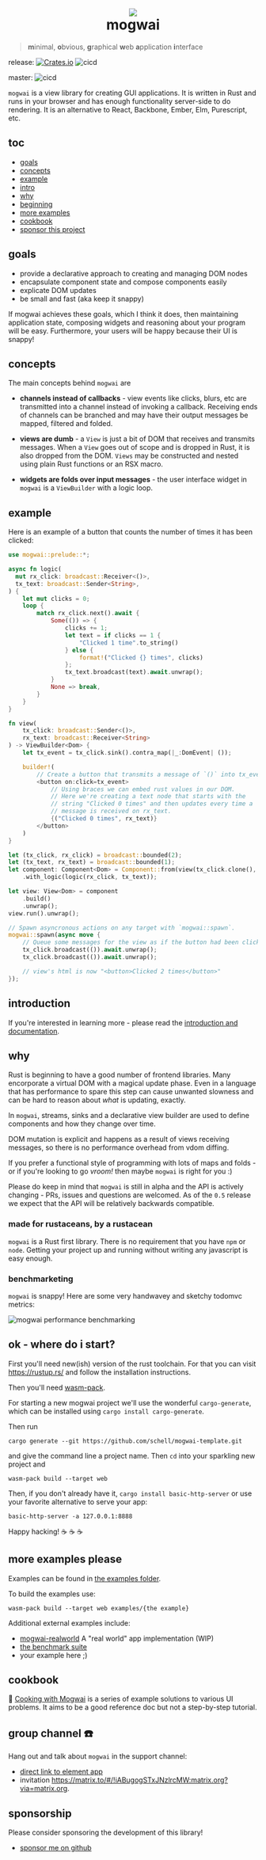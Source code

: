 <div align="center">
  <h1>
      <img src="https://raw.githubusercontent.com/schell/mogwai/master/img/gizmo.svg" />
    <br />
    mogwai
  </h1>
</div>

> **m**inimal, **o**bvious, **g**raphical **w**eb **a**pplication **i**nterface

release: [![Crates.io][ci]][cl] ![cicd](https://github.com/schell/mogwai/workflows/cicd/badge.svg?branch=release)

master: ![cicd](https://github.com/schell/mogwai/workflows/cicd/badge.svg?branch=master)

[ci]: https://img.shields.io/crates/v/mogwai.svg
[cl]: https://crates.io/crates/mogwai/

`mogwai` is a view library for creating GUI applications.
It is written in Rust and runs in your browser and has enough functionality server-side
to do rendering. It is an alternative to React, Backbone, Ember, Elm, Purescript, etc.

## toc
- [goals](#goals)
- [concepts](#concepts)
- [example](#example)
- [intro](#introduction)
- [why](#why)
- [beginning](#ok---where-do-i-start)
- [more examples](#more-examples)
- [cookbook](#cookbook)
- [sponsor this project](#sponsorship)

## goals

* provide a declarative approach to creating and managing DOM nodes
* encapsulate component state and compose components easily
* explicate DOM updates
* be small and fast (aka keep it snappy)

If mogwai achieves these goals, which I think it does, then maintaining
application state, composing widgets and reasoning about your program will be
easy. Furthermore, your users will be happy because their UI is snappy!

## concepts
The main concepts behind `mogwai` are

* **channels instead of callbacks** - view events like clicks, blurs, etc are transmitted
  into a channel instead of invoking a callback. Receiving ends of channels can be branched
  and may have their output messages be mapped, filtered and folded.

* **views are dumb** - a `View` is just a bit of DOM that receives and transmits messages.
  When a `View` goes out of scope and is dropped in Rust, it is also dropped from the DOM.
  `Views` may be constructed and nested using plain Rust functions or an RSX macro.

* **widgets are folds over input messages** - the user interface widget in `mogwai` is a
  `ViewBuilder` with a logic loop.

## example
Here is an example of a button that counts the number of times it has been clicked:

```rust
use mogwai::prelude::*;

async fn logic(
  mut rx_click: broadcast::Receiver<()>,
  tx_text: broadcast::Sender<String>,
) {
    let mut clicks = 0;
    loop {
        match rx_click.next().await {
            Some(()) => {
                clicks += 1;
                let text = if clicks == 1 {
                    "Clicked 1 time".to_string()
                } else {
                    format!("Clicked {} times", clicks)
                };
                tx_text.broadcast(text).await.unwrap();
            }
            None => break,
        }
    }
}

fn view(
    tx_click: broadcast::Sender<()>,
    rx_text: broadcast::Receiver<String>
) -> ViewBuilder<Dom> {
    let tx_event = tx_click.sink().contra_map(|_:DomEvent| ());

    builder!(
        // Create a button that transmits a message of `()` into tx_event on click.
        <button on:click=tx_event>
            // Using braces we can embed rust values in our DOM.
            // Here we're creating a text node that starts with the
            // string "Clicked 0 times" and then updates every time a
            // message is received on rx_text.
            {("Clicked 0 times", rx_text)}
        </button>
    )
}

let (tx_click, rx_click) = broadcast::bounded(2);
let (tx_text, rx_text) = broadcast::bounded(1);
let component: Component<Dom> = Component::from(view(tx_click.clone(), rx_text))
    .with_logic(logic(rx_click, tx_text));

let view: View<Dom> = component
    .build()
    .unwrap();
view.run().unwrap();

// Spawn asyncronous actions on any target with `mogwai::spawn`.
mogwai::spawn(async move {
    // Queue some messages for the view as if the button had been clicked:
    tx_click.broadcast(()).await.unwrap();
    tx_click.broadcast(()).await.unwrap();

    // view's html is now "<button>Clicked 2 times</button>"
});
```

## introduction
If you're interested in learning more - please read the [introduction and
documentation](https://docs.rs/mogwai/).

## why
Rust is beginning to have a good number of frontend libraries. Many
encorporate a virtual DOM with a magical update phase. Even in a language that
has performance to spare this step can cause unwanted slowness and can be hard to
reason about _what_ is updating, exactly.

In `mogwai`, streams, sinks and a declarative view builder are used to
define components and how they change over time.

DOM mutation is explicit and happens as a result of views receiving messages, so there is no performance overhead from vdom diffing.

If you prefer a functional style of programming with lots of maps and folds - or if you're looking to go _vroom!_ then maybe `mogwai` is right for you :)

Please do keep in mind that `mogwai` is still in alpha and the API is actively
changing - PRs, issues and questions are welcomed. As of the `0.5` release we
expect that the API will be relatively backwards compatible.

### made for rustaceans, by a rustacean
`mogwai` is a Rust first library. There is no requirement that you have `npm` or
`node`. Getting your project up and running without writing any javascript is easy
enough.

### benchmarketing
`mogwai` is snappy! Here are some very handwavey and sketchy todomvc metrics:

![mogwai performance benchmarking](img/perf.png)

## ok - where do i start?
First you'll need new(ish) version of the rust toolchain. For that you can visit
https://rustup.rs/ and follow the installation instructions.

Then you'll need [wasm-pack](https://rustwasm.github.io/wasm-pack/installer/).

For starting a new mogwai project we'll use the wonderful `cargo-generate`, which
can be installed using `cargo install cargo-generate`.

Then run
```shell
cargo generate --git https://github.com/schell/mogwai-template.git
```
and give the command line a project name. Then `cd` into your sparkling new
project and
```shell
wasm-pack build --target web
```
Then, if you don't already have it, `cargo install basic-http-server` or use your
favorite alternative to serve your app:
```shell
basic-http-server -a 127.0.0.1:8888
```
Happy hacking! :coffee: :coffee: :coffee:

## more examples please
Examples can be found in [the examples folder](https://github.com/schell/mogwai/blob/master/examples/).

To build the examples use:
```shell
wasm-pack build --target web examples/{the example}
```

Additional external examples include:
- [mogwai-realworld](https://github.com/schell/mogwai-realworld/) A "real world" app implementation (WIP)
- [the benchmark suite](https://github.com/schell/todo-mvc-bench/)
- your example here ;)

## cookbook
:green_book: [Cooking with Mogwai](https://zyghost.com/guides/mogwai-cookbook/index.html) is a series
of example solutions to various UI problems. It aims to be a good reference doc but not a step-by-step tutorial.

## group channel :phone:
Hang out and talk about `mogwai` in the support channel:

* [direct link to element app](https://app.element.io/#/room/#mogwai:matrix.org)
* invitation https://matrix.to/#/!iABugogSTxJNzlrcMW:matrix.org?via=matrix.org.

## sponsorship
Please consider sponsoring the development of this library!

* [sponsor me on github](https://github.com/sponsors/schell/)

